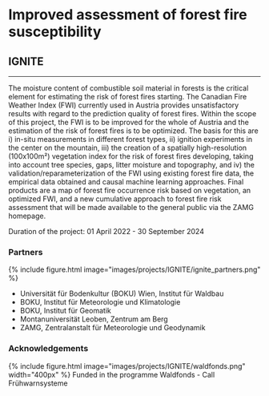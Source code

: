 # Improved assessment of forest fire susceptibility
## IGNITE
---
The moisture content of combustible soil material in forests is the critical element for estimating the risk of forest fires starting. The Canadian Fire Weather Index (FWI) currently used in Austria provides unsatisfactory results with regard to the prediction quality of forest fires. Within the scope of this project, the FWI is to be improved for the whole of Austria and the estimation of the risk of forest fires is to be optimized. The basis for this are i) in-situ measurements in different forest types, ii) ignition experiments in the center on the mountain, iii) the creation of a spatially high-resolution (100x100m²) vegetation index for the risk of forest fires developing, taking into account tree species, gaps, litter moisture and topography, and iv) the validation/reparameterization of the FWI using existing forest fire data, the empirical data obtained and causal machine learning approaches. Final products are a map of forest fire occurrence risk based on vegetation, an optimized FWI, and a new cumulative approach to forest fire risk assessment that will be made available to the general public via the ZAMG homepage.

Duration of the project: 01 April 2022 - 30 September 2024


### Partners
{%
  include figure.html
  image="images/projects/IGNITE/ignite_partners.png"
%}

* Universität für Bodenkultur (BOKU) Wien, Institut für Waldbau
* BOKU, Institut für Meteorologie und Klimatologie
* BOKU, Institut für Geomatik
* Montanuniversität Leoben, Zentrum am Berg
* ZAMG, Zentralanstalt für Meteorologie und Geodynamik

### Acknowledgements
{%
  include figure.html
  image="images/projects/IGNITE/waldfonds.png"
  width="400px"
%}
Funded in the programme Waldfonds - Call Frühwarnsysteme
